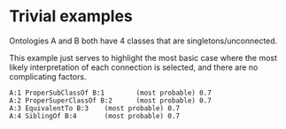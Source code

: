# Trivial examples

Ontologies A and B both have 4 classes that are singletons/unconnected.

This example just serves to highlight the most basic case where the
most likely interpretation of each connection is selected, and there
are no complicating factors.

```
A:1 ProperSubClassOf B:1        (most probable) 0.7
A:2 ProperSuperClassOf B:2      (most probable) 0.7
A:3 EquivalentTo B:3    (most probable) 0.7
A:4 SiblingOf B:4       (most probable) 0.7
```

